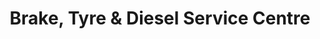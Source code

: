 ---
title: "Brake, Tyre & Diesel Service Centre"
url: /abbotsford/brake-tyre-und-diesel-service-centre/
shop: Autowerkstatt
---